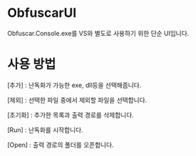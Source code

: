 # ObfuscarUI

Obfuscar.Console.exe를 VS와 별도로 사용하기 위한 단순 UI입니다.

# 사용 방법

[추가] : 난독화가 가능한 exe, dll등을 선택해줍니다.

[제외] : 선택한 파일 중에서 제외할 파일을 선택합니다.

[초기화] : 추가한 목록과 출력 경로를 삭제합니다.

[Run] : 난독화를 시작합니다.

[Open] : 출력 경로의 폴더를 오픈합니다.
